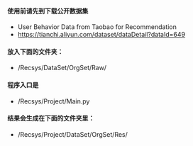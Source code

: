 #### 使用前请先到下载公开数据集
- User Behavior Data from Taobao for Recommendation
- https://tianchi.aliyun.com/dataset/dataDetail?dataId=649

#### 放入下面的文件夹：
- /Recsys/DataSet/OrgSet/Raw/

#### 程序入口是
- /Recsys/Project/Main.py

#### 结果会生成在下面的文件夹里：
- /Recsys/Project/DataSet/OrgSet/Res/
